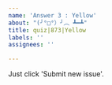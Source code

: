 ```yaml
---
name: 'Answer 3 : Yellow'
about: "(╯°□°）╯︵ ┻━┻"
title: quiz|873|Yellow
labels: ''
assignees: ''

---
```


Just click 'Submit new issue'.
